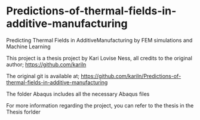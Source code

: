 # Predictions-of-thermal-fields-in-additive-manufacturing
Predicting Thermal Fields in AdditiveManufacturing by FEM simulations and Machine Learning

This project is a thesis project by Kari Lovise Ness, all credits to the original author; https://github.com/kariln

The original git is available at; https://github.com/kariln/Predictions-of-thermal-fields-in-additive-manufacturing


The folder Abaqus includes all the necessary Abaqus files

For more information regarding the project, you can refer to the thesis in the Thesis forlder
